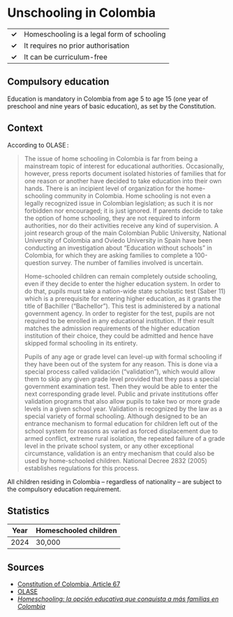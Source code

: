# Unschooling in Colombia

|       |                                            |
| ----- | ------------------------------------------ |
| **✓** | Homeschooling is a legal form of schooling |
| **✓** | It requires no prior authorisation         |
| **✓** | It can be curriculum-free                  |

## Compulsory education

Education is mandatory in Colombia from age 5 to age 15 (one year of preschool and nine years of basic education),
as set by the Constitution.

## Context

According to OLASE :

> The issue of home schooling in Colombia is far from being a mainstream topic of interest for educational authorities. Occasionally, however, press reports document isolated histories of families that for one reason or another have decided to take education into their own hands. There is an incipient level of organization for the home-schooling community in Colombia. Home schooling is not even a legally recognized issue in Colombian legislation; as such it is nor forbidden nor encouraged; it is just ignored. If parents decide to take the option of home schooling, they are not required to inform authorities, nor do their activities receive any kind of supervision. A joint research group of the main Colombian Public University, National University of Colombia and Oviedo University in Spain have been conducting an investigation about “Education without schools” in Colombia, for which they are asking families to complete a 100-question survey. The number of families involved is uncertain.
>
> Home-schooled children can remain completely outside schooling, even if they decide to enter the higher education system. In order to do that, pupils must take a nation-wide state scholastic test (Saber 11) which is a prerequisite for entering higher education, as it grants the title of Bachiller (“Bachellor”). This test is administered by a national government agency. In order to register for the test, pupils are not required to be enrolled in any educational institution. If their result matches the admission requirements of the higher education institution of their choice, they could be admitted and hence have skipped formal schooling in its entirety.
>
> Pupils of any age or grade level can level-up with formal schooling if they have been out of the system for any reason.
> This is done via a special process called validación (“validation”),
> which would allow them to skip any given grade level provided that they pass a special government examination test.
> Then they would be able to enter the next corresponding grade level.
> Public and private institutions offer validation programs that also allow pupils to take two or more grade levels in a given school year.
> Validation is recognized by the law as a special variety of formal schooling.
> Although designed to be an entrance mechanism to formal education for children left out of the school system for reasons as varied as forced
> displacement due to armed conflict, extreme rural isolation, the repeated failure of a grade level in the private school system,
> or any other exceptional circumstance, validation is an entry mechanism that could also be used by home-schooled children.
> National Decree 2832 (2005) establishes regulations for this process.

All children residing in Colombia – regardless of nationality – are subject to the compulsory education requirement.

## Statistics

| Year | Homeschooled children |
| ---- | --------------------- |
| 2024 | 30,000                |

## Sources

- [Constitution of Colombia, Article 67](https://www.constitucioncolombia.com/titulo-2/capitulo-2/articulo-67)
- [OLASE](https://sinescuela.org/portada?id=en:colombia:inicio)
- [_Homeschooling: la opción educativa que conquista a más familias en Colombia_](https://lanotaeconomica.com.co/movidas-empresarial/homeschooling-la-opcion-educativa-que-conquista-a-mas-familias-en-colombia)
